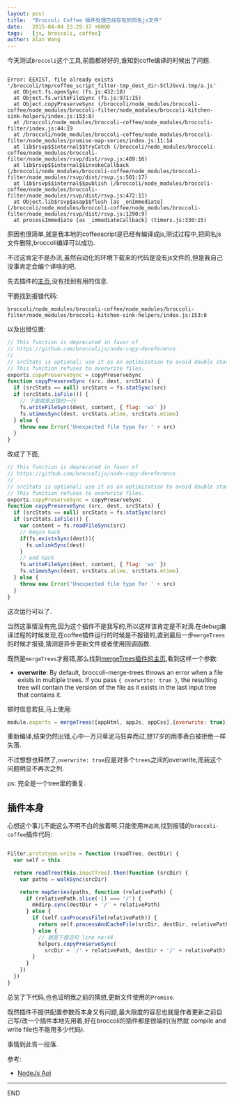 ```yaml
---
layout: post
title:  "Broccoli Coffee 插件处理已经存在的同名js文件"
date:   2015-04-04 23:29:37 +0000
tags:   [js, broccoli, coffee]
author: Alan Wang
---
```


今天测试`Broccoli`这个工具,前面都好好的,谁知到coffe编译的时候出了问题.
```

Error: EEXIST, file already exists '/broccoli/tmp/coffee_script_filter-tmp_dest_dir-StlJGvvi.tmp/a.js'
  at Object.fs.openSync (fs.js:432:18)
  at Object.fs.writeFileSync (fs.js:971:15)
  at Object.copyPreserveSync (/broccoli/node_modules/broccoli-coffee/node_modules/broccoli-filter/node_modules/broccoli-kitchen-sink-helpers/index.js:153:8)
  at /broccoli/node_modules/broccoli-coffee/node_modules/broccoli-filter/index.js:44:19
  at /broccoli/node_modules/broccoli-coffee/node_modules/broccoli-filter/node_modules/promise-map-series/index.js:11:14
  at lib$rsvp$$internal$$tryCatch (/broccoli/node_modules/broccoli-coffee/node_modules/broccoli-filter/node_modules/rsvp/dist/rsvp.js:489:16)
  at lib$rsvp$$internal$$invokeCallback (/broccoli/node_modules/broccoli-coffee/node_modules/broccoli-filter/node_modules/rsvp/dist/rsvp.js:501:17)
  at lib$rsvp$$internal$$publish (/broccoli/node_modules/broccoli-coffee/node_modules/broccoli-filter/node_modules/rsvp/dist/rsvp.js:472:11)
  at Object.lib$rsvp$asap$$flush [as _onImmediate] (/broccoli/node_modules/broccoli-coffee/node_modules/broccoli-filter/node_modules/rsvp/dist/rsvp.js:1290:9)
  at processImmediate [as _immediateCallback] (timers.js:330:15)
```

原因也很简单,就是我本地的coffeescript是已经有编译成js,测试过程中,把同名js文件删除,broccoli编译可以成功.

不过这肯定不是办法,虽然自动化的环境下载来的代码是没有js文件的,但是我自己没事肯定会编个译啥的吧.

先去插件的[主页](https://github.com/joliss/broccoli-coffee),没有找到有用的信息.

干脆找到报错代码:
```
broccoli/node_modules/broccoli-coffee/node_modules/broccoli-filter/node_modules/broccoli-kitchen-sink-helpers/index.js:153:8
```
以及出错位置:
```javascript
// This function is deprecated in favor of
// https://github.com/broccolijs/node-copy-dereference
//
// srcStats is optional; use it as an optimization to avoid double stats
// This function refuses to overwrite files.
exports.copyPreserveSync = copyPreserveSync
function copyPreserveSync (src, dest, srcStats) {
  if (srcStats == null) srcStats = fs.statSync(src)
  if (srcStats.isFile()) {
    // 下面就是出错的一行
    fs.writeFileSync(dest, content, { flag: 'wx' })
    fs.utimesSync(dest, srcStats.atime, srcStats.mtime)
  } else {
    throw new Error('Unexpected file type for ' + src)
  }
}
```
改成了下面,
```javascript
// This function is deprecated in favor of
// https://github.com/broccolijs/node-copy-dereference
//
// srcStats is optional; use it as an optimization to avoid double stats
// This function refuses to overwrite files.
exports.copyPreserveSync = copyPreserveSync
function copyPreserveSync (src, dest, srcStats) {
  if (srcStats == null) srcStats = fs.statSync(src)
  if (srcStats.isFile()) {
    var content = fs.readFileSync(src)
    // begin hack
    if(fs.existsSync(dest)){
      fs.unlinkSync(dest)
    }
    // end hack
    fs.writeFileSync(dest, content, { flag: 'wx' })
    fs.utimesSync(dest, srcStats.atime, srcStats.mtime)
  } else {
    throw new Error('Unexpected file type for ' + src)
  }
}
```
这次运行可以了.

当然这事情没有完,因为这个插件不是我写的,所以这样该肯定是不对滴.在debug编译过程的时候发现,在coffee插件运行的时候是不报错的,直到最后一步`mergeTrees`的时候才报错,猜测是异步更新文件或者使用回调函数.

既然是`mergeTrees`才报错,那么找到[mergeTrees插件的主页](https://github.com/broccolijs/broccoli-merge-trees),看到这样一个参数:

 - **overwrite**: By default, broccoli-merge-trees throws an error when a file exists in multiple trees. If you pass `{ overwrite: true }`, the resulting tree will contain the version of the file as it exists in the last input tree that contains it.

顿时信息若狂,马上使用:
```javascript
module.exports = mergeTrees([appHtml, appJs, appCss],{overwrite: true});
```

重新编译,结果仍然出错,心中一万只草泥马狂奔而过,想17岁的雨季表白被拒绝一样失落.

不过想想也释然了,`overwrite: true`应是对多个`trees`之间的overwrite,而我这个问题明显不再次之列.

ps: 完全是一个tree里的重复.

## 插件本身
心想这个事儿不能这么不明不白的放着啊.只能使用`神追溯`,找到报错的`broccoli-coffee`插件代码:
```javascript

Filter.prototype.write = function (readTree, destDir) {
  var self = this

  return readTree(this.inputTree).then(function (srcDir) {
    var paths = walkSync(srcDir)

    return mapSeries(paths, function (relativePath) {
      if (relativePath.slice(-1) === '/') {
        mkdirp.sync(destDir + '/' + relativePath)
      } else {
        if (self.canProcessFile(relativePath)) {
          return self.processAndCacheFile(srcDir, destDir, relativePath)
        } else {
          // 就是下面这句 line no:44
          helpers.copyPreserveSync(
            srcDir + '/' + relativePath, destDir + '/' + relativePath)
        }
      }
    })
  })
}
```

总览了下代码,也也证明我之前的猜想,更新文件使用的`Promise`.

既然插件不提供配置参数而本身又有问题,最大限度的容忍也就是作者更新之前自己写/改一个插件本地先用着,好在broccoli的插件都是很端的(当然就 compile and write file也不能用多少代码).

事情到此告一段落.

参考:
 - [NodeJs Api](https://nodejs.org/api/fs.html#fs_fs_writefilesync_filename_data_options)


---
END